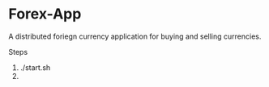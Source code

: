 # Forex-App

A distributed foriegn currency application for buying and selling currencies.

Steps

1) ./start.sh
2) 
